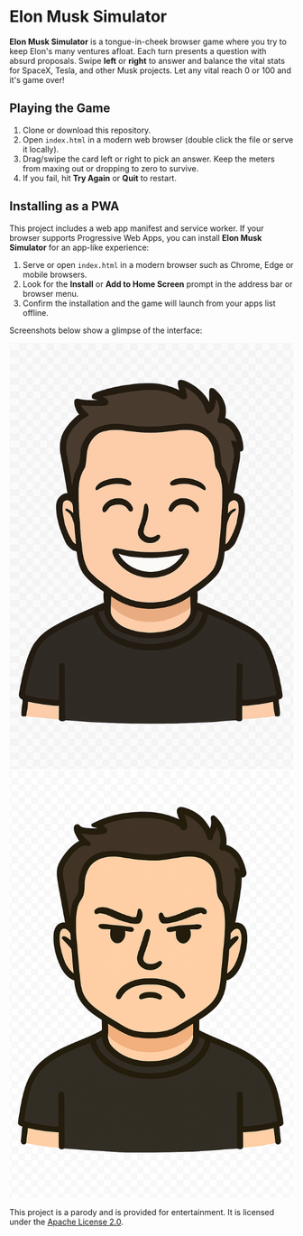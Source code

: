 # Elon Musk Simulator

**Elon Musk Simulator** is a tongue-in-cheek browser game where you try to keep Elon's many ventures afloat. Each turn presents a question with absurd proposals. Swipe **left** or **right** to answer and balance the vital stats for SpaceX, Tesla, and other Musk projects. Let any vital reach 0 or 100 and it's game over!

## Playing the Game
1. Clone or download this repository.
2. Open `index.html` in a modern web browser (double click the file or serve it locally).
3. Drag/swipe the card left or right to pick an answer. Keep the meters from maxing out or dropping to zero to survive.
4. If you fail, hit **Try Again** or **Quit** to restart.

## Installing as a PWA
This project includes a web app manifest and service worker. If your browser
supports Progressive Web Apps, you can install **Elon Musk Simulator** for an
app-like experience:

1. Serve or open `index.html` in a modern browser such as Chrome, Edge or
   mobile browsers.
2. Look for the **Install** or **Add to Home Screen** prompt in the address
   bar or browser menu.
3. Confirm the installation and the game will launch from your apps list
   offline.

Screenshots below show a glimpse of the interface:

![Elon happy](elon_musk_happy.png)
![Elon angry](elon_musk_angry.png)

This project is a parody and is provided for entertainment. It is licensed under the [Apache License 2.0](LICENSE).
